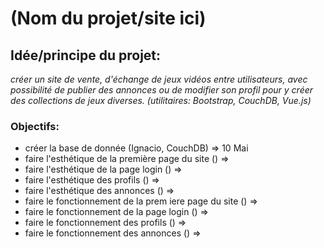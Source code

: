 # (Nom du projet/site ici)
## Idée/principe du projet:
*créer un site de vente, d'échange de jeux vidéos entre utilisateurs, avec possibilité de publier des annonces ou de modifier son profil pour y créer des collections de jeux diverses. (utilitaires: Bootstrap, CouchDB, Vue.js)*
### Objectifs:
- créer la base de donnée (Ignacio, CouchDB) => 10 Mai
- faire l'esthétique de la première page du site () => 
- faire l'esthétique de la page login () => 
- faire l'esthétique des profils () => 
- faire l'esthétique des annonces () => 
- faire le fonctionnement de la prem iere page du site () => 
- faire le fonctionnement de la page login () => 
- faire le fonctionnement des profils () => 
- faire le fonctionnement des annonces () => 
